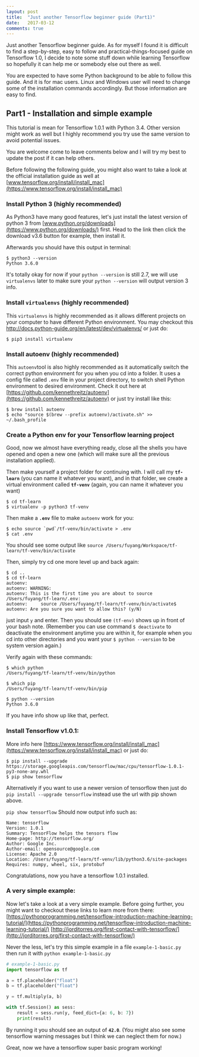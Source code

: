 ```yaml
---
layout: post
title:  "Just another Tensorflow beginner guide (Part1)"
date:   2017-03-12
comments: true
---
```


Just another Tensorflow beginner guide. As for myself I found it is difficult to find a step-by-step, easy to follow and practical-things-focused guide on Tensorflow 1.0, I decide to note some stuff down while learning Tensorflow so hopefully it can help me or somebody else out there as well.

You are expected to have some Python background to be able to follow this guide. And it is for mac users. Linux and Windows user will need to change some of the installation commands accordingly. But those information are easy to find.

## Part1 - Installation and simple example

This tutorial is mean for Tensorflow 1.0.1 with Python 3.4. Other version might work as well but I highly recommend you try use the same version to avoid potential issues. 

You are welcome come to leave comments below and I will try my best to update the post if it can help others.

Before following the following guide, you might also want to take a look at the official installation guide as well at [www.tensorflow.org/install/install_mac](https://www.tensorflow.org/install/install_mac)

### Install Python 3 (highly recommended)
As Python3 have many good features, let's just install the latest version of python 3 from [www.python.org/downloads](https://www.python.org/downloads/) first. Head to the link then click the download v3.6 button for example, then install it.

Afterwards you should have this output in terminal:
```
$ python3 --version
Python 3.6.0
```
It's totally okay for now if your `python --version` is still 2.7, we will use `virtualenvs` later to make sure your `python --version` will output version 3 info.


### Install `virtualenvs` (highly recommended)

This `virtualenvs` is highly recommended as it allows different projects on your computer to have different Python environment. You may checkout this http://docs.python-guide.org/en/latest/dev/virtualenvs/ or just do:

```
$ pip3 install virtualenv
```

### Install autoenv (highly recommended)

This `autoenv`tool is also highly recommended as it automatically switch the correct python environment for you when you cd into a folder. It uses a config file called `.env` file in your project directory, to switch shell Python environment to desired environment. Check it out here at [https://github.com/kennethreitz/autoenv](https://github.com/kennethreitz/autoenv) or just try install like this:
```
$ brew install autoenv
$ echo "source $(brew --prefix autoenv)/activate.sh" >> ~/.bash_profile
```

### Create a Python env for your Tensorflow learning project

Good, now we almost have everything ready, close all the shells you have opened and open a new one (which will make sure all the previous installation applied).

Then make yourself a project folder for continuing with. I will call my **`tf-learn`** (you can name it whatever you want), and in that folder, we create a virtual environment called **`tf-venv`** (again, you can name it whatever you want)
```shell
$ cd tf-learn
$ virtualenv -p python3 tf-venv
```

Then make a **`.env`** file to make `autoenv` work for you:
```shell
$ echo source `pwd`/tf-venv/bin/activate > .env
$ cat .env
```
You should see some output like `source /Users/fuyang/Workspace/tf-learn/tf-venv/bin/activate`

Then, simply try cd one more level up and back again:
```shell
$ cd ..
$ cd tf-learn
autoenv:
autoenv: WARNING:
autoenv: This is the first time you are about to source /Users/fuyang/tf-learn/.env:
autoenv:     source /Users/fuyang/tf-learn/tf-venv/bin/activate$
autoenv: Are you sure you want to allow this? (y/N)
```
just input `y` and enter. Then you should see `(tf-env)` shows up in front of your bash note. (Remember you can use command `$ deactivate` to deactivate the environment anytime you are within it, for example when you cd into other directories and you want your `$ python --version` to be system version again.)

Verify again with these commands:
```shell
$ which python
/Users/fuyang/tf-learn/tf-venv/bin/python

$ which pip
/Users/fuyang/tf-learn/tf-venv/bin/pip

$ python --version
Python 3.6.0
```
If you have info show up like that, perfect. 

### Install Tensorflow v1.0.1:

More info here [https://www.tensorflow.org/install/install_mac](https://www.tensorflow.org/install/install_mac) or just do:
```
$ pip install --upgrade https://storage.googleapis.com/tensorflow/mac/cpu/tensorflow-1.0.1-py3-none-any.whl
$ pip show tensorflow
```
Alternatively if you want to use a newer version of tensorflow then just do `pip install --upgrade tensorflow` instead use the url with pip shown above.

`pip show tensorflow` Should now output info such as:
```
Name: tensorflow
Version: 1.0.1
Summary: TensorFlow helps the tensors flow
Home-page: http://tensorflow.org/
Author: Google Inc.
Author-email: opensource@google.com
License: Apache 2.0
Location: /Users/fuyang/tf-learn/tf-venv/lib/python3.6/site-packages
Requires: numpy, wheel, six, protobuf
```
Congratulations, now you have a tensorflow 1.0.1 installed.

### A very simple example:
Now let's take a look at a very simple example. Before going further, you might want to checkout these links to learn more from there:
[https://pythonprogramming.net/tensorflow-introduction-machine-learning-tutorial/](https://pythonprogramming.net/tensorflow-introduction-machine-learning-tutorial/)
[http://jorditorres.org/first-contact-with-tensorflow/](http://jorditorres.org/first-contact-with-tensorflow/)

Never the less, let's try this simple example in a file `example-1-basic.py` then run it with `python example-1-basic.py`

```python
# example-1-basic.py
import tensorflow as tf

a = tf.placeholder("float")
b = tf.placeholder("float")

y = tf.multiply(a, b)

with tf.Session() as sess:
    result = sess.run(y, feed_dict={a: 6, b: 7})
    print(result)
```



By running it you should see an output of **`42.0`**. (You might also see some tensorflow warning messages but I think we can neglect them for now.)

Great, now we have a tensorflow super basic program working!
